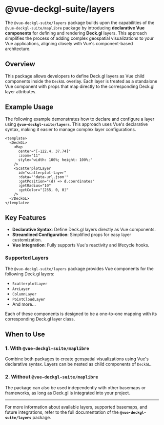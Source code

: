 # @vue-deckgl-suite/layers

The `@vue-deckgl-suite/layers` package builds upon the capabilities of the `@vue-deckgl-suite/maplibre` package by introducing **declarative Vue components** for defining and rendering **Deck.gl** layers. This approach simplifies the process of adding complex geospatial visualizations to your Vue applications, aligning closely with Vue's component-based architecture.

## Overview

This package allows developers to define Deck.gl layers as Vue child components inside the `DeckGL` overlay. Each layer is treated as a standalone Vue component with props that map directly to the corresponding Deck.gl layer attributes.

## Example Usage

The following example demonstrates how to declare and configure a layer using **`@vue-deckgl-suite/layers`**. This approach uses Vue's declarative syntax, making it easier to manage complex layer configurations.

```vue
<template>
  <DeckGL>
    <Map
      center="[-122.4, 37.74]"
      :zoom="11"
      style="width: 100%; height: 100%;"
    />
    <ScatterplotLayer
      id="scatterplot-layer"
      :data="'data-url.json'"
      :getPosition="(d) => d.coordinates"
      :getRadius="10"
      :getColor="[255, 0, 0]"
    />
  </DeckGL>
</template>
```

## Key Features

- **Declarative Syntax**: Define Deck.gl layers directly as Vue components.
- **Streamlined Configuration**: Simplified props for easy layer customization.
- **Vue Integration**: Fully supports Vue's reactivity and lifecycle hooks.

### Supported Layers

The `@vue-deckgl-suite/layers` package provides Vue components for the following Deck.gl layers:

- `ScatterplotLayer`
- `ArcLayer`
- `ColumnLayer`
- `PointCloudLayer`
- And more...

Each of these components is designed to be a one-to-one mapping with its corresponding Deck.gl layer class.

## When to Use

### 1. With `@vue-deckgl-suite/maplibre`
Combine both packages to create geospatial visualizations using Vue's declarative syntax. Layers can be nested as child components of `DeckGL`.

### 2. Without `@vue-deckgl-suite/maplibre`
The package can also be used independently with other basemaps or frameworks, as long as Deck.gl is integrated into your project.

---

For more information about available layers, supported basemaps, and future integrations, refer to the full documentation of the **`@vue-deckgl-suite/layers`** package.